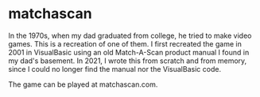 # matchascan

In the 1970s, when my dad graduated from college, he tried to make video games. This is a recreation of one of them. 
I first recreated the game in 2001 in VisualBasic using an old Match-A-Scan product manual I found in my dad's basement.
In 2021, I wrote this from scratch and from memory, since I could no longer find the manual nor the VisualBasic code.

The game can be played at matchascan.com.
